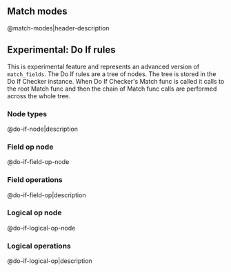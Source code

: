 ## Match modes
@match-modes|header-description

## Experimental: Do If rules

This is experimental feature and represents an advanced version of `match_fields`.
The Do If rules are a tree of nodes. The tree is stored in the Do If Checker instance.
When Do If Checker's Match func is called it calls to the root Match func and then
the chain of Match func calls are performed across the whole tree.

### Node types
@do-if-node|description

### Field op node
@do-if-field-op-node

### Field operations
@do-if-field-op|description

### Logical op node
@do-if-logical-op-node

### Logical operations
@do-if-logical-op|description
